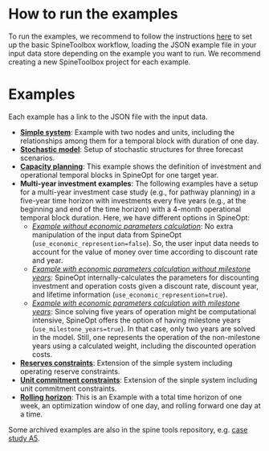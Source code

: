 # How to run the examples

To run the examples, we recommend to follow the instructions [here](https://spine-tools.github.io/SpineOpt.jl/latest/getting_started/recommended_workflow/) to set up the basic SpineToolbox workflow, loading the JSON example file in your input data store depending on the example you want to run. We recommend creating a new SpineToolbox project for each example.

# Examples

Each example has a link to the JSON file with the input data.

- [**Simple system**](https://github.com/spine-tools/SpineOpt.jl/blob/master/examples/simple_system.json): Example with two nodes and units, including the relationships among them for a temporal block with duration of one day.
- [**Stochastic model**](https://github.com/spine-tools/SpineOpt.jl/blob/master/examples/stochastic.json): Setup of stochastic structures for three forecast scenarios.
- [**Capacity planning**](https://github.com/spine-tools/SpineOpt.jl/blob/master/examples/capacity_planning.json): This example shows the definition of investment and operational temporal blocks in SpineOpt for one target year.
- **Multi-year investment examples**: The following examples have a setup for a multi-year investment case study (e.g., for pathway planning) in a five-year time horizon with investments every five years (e.g., at the beginning and end of the time horizon) with a 4-month operational temporal block duration. Here, we have different options in SpineOpt:
  - [*Example without economic parameters calculation*](https://github.com/spine-tools/SpineOpt.jl/blob/master/examples/multi-year_investment_without_econ_params.json): No extra manipulation of the input data from SpineOpt (`use_economic_represention=false`). So, the user input data needs to account for the value of money over time according to discount rate and year.
  - [*Example with economic parameters calculation without milestone years*](https://github.com/spine-tools/SpineOpt.jl/blob/master/examples/multi-year_investment_with_econ_params_without_milestones.json): SpineOpt internally-calculates the parameters for discounting investment and operation costs given a discount rate, discount year, and lifetime information (`use_economic_represention=true`).
  - [*Example with economic parameters calculation with milestone years*](https://github.com/spine-tools/SpineOpt.jl/blob/master/examples/multi-year_investment_with_econ_params_with_milestones.json): Since solving five years of operation might be computational intensive, SpineOpt offers the option of having milestone years (`use_milestone_years=true`). In that case, only two years are solved in the model. Still, one represents the operation of the non-milestone years using a calculated weight, including the discounted operation costs.
- [**Reserves constraints**](https://github.com/spine-tools/SpineOpt.jl/blob/master/examples/reserves.json): Extension of the simple system including operating reserve constraints.
- [**Unit commitment constraints**](https://github.com/spine-tools/SpineOpt.jl/blob/master/examples/unit_commitment.json): Extension of the sinple system including unit commitment constraints.
- [**Rolling horizon**](https://github.com/spine-tools/SpineOpt.jl/blob/master/examples/rolling_horizon.json): This is an Example with a total time horizon of one week, an optimization window of one day, and rolling forward one day at a time. 

Some archived examples are also in the spine tools repository, e.g. [case study A5](https://github.com/spine-tools/spine-cs-a5).

